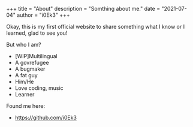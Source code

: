+++
title = "About"
description = "Somthing about me." 
date = "2021-07-04"
author = "i0Ek3"
+++

Okay, this is my first official website to share something what I know or I learned, glad to see you!

But who I am?

- [WIP]Multilingual
- A govrefugee
- A bugmaker
- A fat guy
- Him/He
- Love coding, music
- Learner

Found me here:

* https://github.com/i0Ek3
